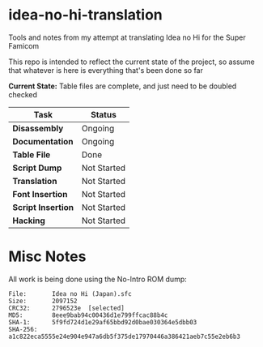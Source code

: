 # idea-no-hi-translation
Tools and notes from my attempt at translating Idea no Hi for the Super Famicom

This repo is intended to reflect the current state of the project, so assume that whatever is here is everything that's been done so far

**Current State:** Table files are complete, and just need to be doubled checked

| Task | Status |
|------|--------|
| **Disassembly** | Ongoing |
| **Documentation** | Ongoing |
| **Table File** | Done |
| **Script Dump** | Not Started |
| **Translation** | Not Started |
| **Font Insertion** | Not Started |
| **Script Insertion** | Not Started |
| **Hacking** | Not Started |

# Misc Notes

All work is being done using the No-Intro ROM dump:
```
File:       Idea no Hi (Japan).sfc
Size: 	    2097152
CRC32: 	    2796523e  [selected]
MD5: 	    8eee9bab94c00436d1e799ffcac88b4c
SHA-1: 	    5f9fd724d1e29af65bbd92d0bae030364e5dbb03
SHA-256:    a1c822eca5555e24e904e947a6db5f375de17970446a386421aeb7c55e2eb6b3 
```
